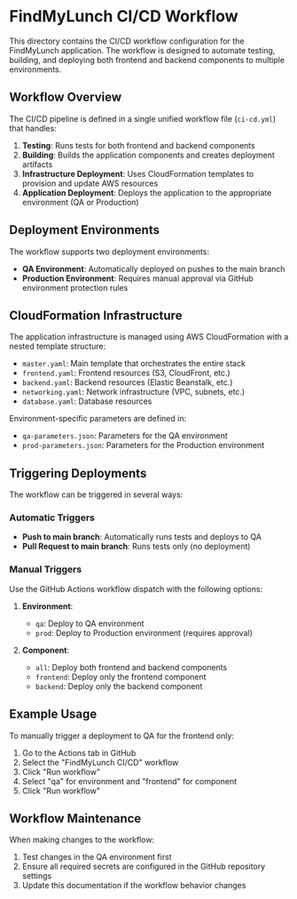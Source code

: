 # FindMyLunch CI/CD Workflow

This directory contains the CI/CD workflow configuration for the FindMyLunch application. The workflow is designed to automate testing, building, and deploying both frontend and backend components to multiple environments.

## Workflow Overview

The CI/CD pipeline is defined in a single unified workflow file (`ci-cd.yml`) that handles:

1. **Testing**: Runs tests for both frontend and backend components
2. **Building**: Builds the application components and creates deployment artifacts
3. **Infrastructure Deployment**: Uses CloudFormation templates to provision and update AWS resources
4. **Application Deployment**: Deploys the application to the appropriate environment (QA or Production)

## Deployment Environments

The workflow supports two deployment environments:

- **QA Environment**: Automatically deployed on pushes to the main branch
- **Production Environment**: Requires manual approval via GitHub environment protection rules

## CloudFormation Infrastructure

The application infrastructure is managed using AWS CloudFormation with a nested template structure:

- `master.yaml`: Main template that orchestrates the entire stack
- `frontend.yaml`: Frontend resources (S3, CloudFront, etc.)
- `backend.yaml`: Backend resources (Elastic Beanstalk, etc.)
- `networking.yaml`: Network infrastructure (VPC, subnets, etc.)
- `database.yaml`: Database resources

Environment-specific parameters are defined in:
- `qa-parameters.json`: Parameters for the QA environment
- `prod-parameters.json`: Parameters for the Production environment

## Triggering Deployments

The workflow can be triggered in several ways:

### Automatic Triggers

- **Push to main branch**: Automatically runs tests and deploys to QA
- **Pull Request to main branch**: Runs tests only (no deployment)

### Manual Triggers

Use the GitHub Actions workflow dispatch with the following options:

1. **Environment**:
   - `qa`: Deploy to QA environment
   - `prod`: Deploy to Production environment (requires approval)

2. **Component**:
   - `all`: Deploy both frontend and backend components
   - `frontend`: Deploy only the frontend component
   - `backend`: Deploy only the backend component

## Example Usage

To manually trigger a deployment to QA for the frontend only:
1. Go to the Actions tab in GitHub
2. Select the "FindMyLunch CI/CD" workflow
3. Click "Run workflow"
4. Select "qa" for environment and "frontend" for component
5. Click "Run workflow"

## Workflow Maintenance

When making changes to the workflow:

1. Test changes in the QA environment first
2. Ensure all required secrets are configured in the GitHub repository settings
3. Update this documentation if the workflow behavior changes